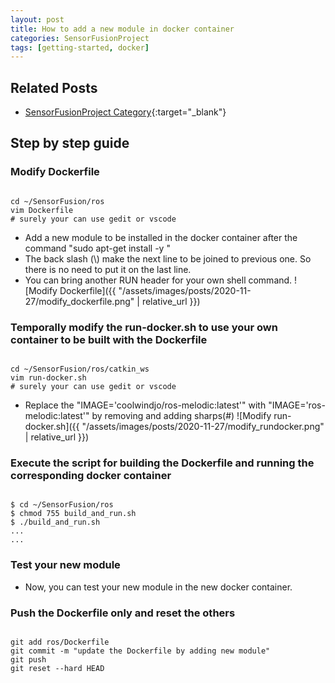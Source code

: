 ```yaml
---
layout: post
title: How to add a new module in docker container
categories: SensorFusionProject
tags: [getting-started, docker]
---
```


## Related Posts

- [SensorFusionProject Category](<https://coolwindjo.github.io/categories.html#h-SensorFusionProject>){:target="_blank"} 

## Step by step guide

### Modify Dockerfile

```terminal

cd ~/SensorFusion/ros
vim Dockerfile
# surely your can use gedit or vscode

```

- Add a new module to be installed in the docker container after the command "sudo apt-get install -y \"
- The back slash (\\) make the next line to be joined to previous one. So there is no need to put it on the last line.
- You can bring another RUN header for your own shell command.
![Modify Dockerfile]({{ "/assets/images/posts/2020-11-27/modify_dockerfile.png" | relative_url }})

### Temporally modify the run-docker.sh to use your own container to be built with the Dockerfile

```terminal

cd ~/SensorFusion/ros/catkin_ws
vim run-docker.sh
# surely your can use gedit or vscode

```

- Replace the "IMAGE='coolwindjo/ros-melodic:latest'" with "IMAGE='ros-melodic:latest'" by removing and adding sharps(#)
![Modify run-docker.sh]({{ "/assets/images/posts/2020-11-27/modify_rundocker.png" | relative_url }})

### Execute the script for building the Dockerfile and running the corresponding docker container

```terminal

$ cd ~/SensorFusion/ros
$ chmod 755 build_and_run.sh
$ ./build_and_run.sh
...
...

```

### Test your new module

- Now, you can test your new module in the new docker container.

### Push the Dockerfile only and reset the others

```terminal

git add ros/Dockerfile
git commit -m "update the Dockerfile by adding new module"
git push
git reset --hard HEAD

```
